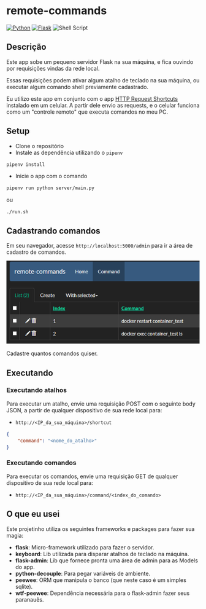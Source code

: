 # remote-commands

[![Python](https://img.shields.io/badge/python-%2314354C.svg?style=flat&logo=python&logoColor=white)](https://www.python.org/)
[![Flask](https://img.shields.io/badge/flask-%23000.svg?style=flat&logo=flask&logoColor=white)](https://flask.palletsprojects.com/en/2.0.x/)
![Shell Script](https://img.shields.io/badge/shell_script-%23121011.svg?style=flat&logo=gnu-bash&logoColor=white)

## Descrição

Este app sobe um pequeno servidor Flask na sua máquina, e fica ouvindo por requisições vindas da rede local.

Essas requisições podem ativar algum atalho de teclado na sua máquina, ou executar algum comando shell previamente cadastrado.

Eu utilizo este app em conjunto com o app [HTTP Request Shortcuts](https://play.google.com/store/apps/details?id=ch.rmy.android.http_shortcuts&hl=en_US&gl=US) instalado em um celular. A partir dele envio as requests, e o celular funciona como um "controle remoto" que executa comandos no meu PC.

## Setup

- Clone o repositório
- Instale as dependência utilizando o `pipenv`
```sh
pipenv install
```
- Inicie o app com o comando
```sh
pipenv run python server/main.py
```
ou
```
./run.sh
```

## Cadastrando comandos

Em seu navegador, acesse `http://localhost:5000/admin` para ir a área de cadastro de comandos.

![Flask-admin](images/admin_print.png)

Cadastre quantos comandos quiser.

## Executando

### Executando atalhos

Para executar um atalho, envie uma requisição POST com o seguinte body JSON, a partir de qualquer dispositivo de sua rede local para:
- `http://<IP_da_sua_máquina>/shortcut`
```json
{
	"command": "<nome_do_atalho>"
}
```

### Executando comandos

Para executar os comandos, envie uma requisição GET de qualquer dispositivo de sua rede local para:
- `http://<IP_da_sua_máquina>/command/<index_do_comando>`

## O que eu usei

Este projetinho utiliza os seguintes frameworks e packages para fazer sua magia:
- **flask**: Micro-framework utilizado para fazer o servidor.
- **keyboard**: Lib utilizada para disparar atalhos de teclado na máquina.
- **flask-admin**: Lib que fornece pronta uma área de admin para as Models do app.
- **python-decouple**: Para pegar variáveis de ambiente.
- **peewee**: ORM que manipula o banco (que neste caso é um simples sqlite).
- **wtf-peewee**: Dependência necessária para o flask-admin fazer seus paranauês.

